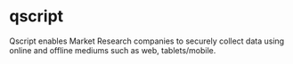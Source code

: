 qscript
=======

Qscript enables Market Research companies to securely collect data using online and offline mediums such as web, tablets/mobile.
